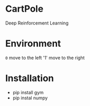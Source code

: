 # CartPole
Deep Reinforcement Learning

# Environment
`0` move to the left
'1' move to the right

# Installation
- pip install gym
- pip instal numpy

